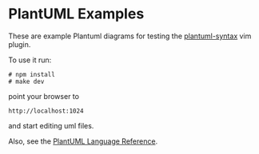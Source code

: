 # PlantUML Examples

These are example Plantuml diagrams for testing the [plantuml-syntax](https://github.com/aklt/plantuml-syntax) 
vim plugin.

To use it run:

    # npm install
    # make dev

point your browser to

    http://localhost:1024

and start editing uml files.

Also, see the [PlantUML Language Reference](http://plantuml.com/PlantUML_Language_Reference_Guide.pdf).
